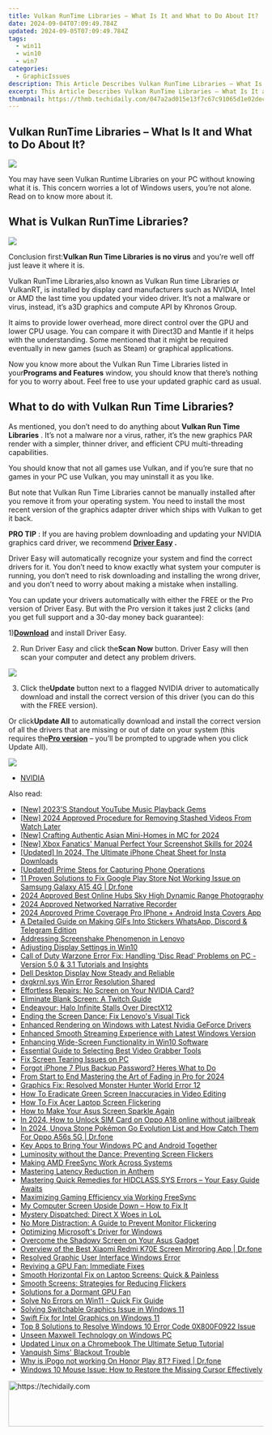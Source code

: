 ```yaml
---
title: Vulkan RunTime Libraries – What Is It and What to Do About It?
date: 2024-09-04T07:09:49.784Z
updated: 2024-09-05T07:09:49.784Z
tags:
  - win11
  - win10
  - win7
categories:
  - GraphicIssues
description: This Article Describes Vulkan RunTime Libraries – What Is It and What to Do About It?
excerpt: This Article Describes Vulkan RunTime Libraries – What Is It and What to Do About It?
thumbnail: https://thmb.techidaily.com/047a2ad015e13f7c67c91065d1e02decc0d409c4804539d81be6e1c6e540ee06.png
---
```


## Vulkan RunTime Libraries – What Is It and What to Do About It?

![](https://images.drivereasy.com/wp-content/uploads/2017/08/img_598a900a5bae2.png) 

 You may have seen Vulkan Runtime Libraries on your PC without knowing what it is. This concern worries a lot of Windows users, you’re not alone. Read on to know more about it. 

## **What is Vulkan RunTime Libraries?** 

![](https://images.drivereasy.com/wp-content/uploads/2017/07/img_5965f0b4f1ab3.jpg) 

 Conclusion first:**Vulkan Run Time Libraries is no virus** and you’re well off just leave it where it is. 

 Vulkan RunTime Libraries,also known as Vulkan Run time Libraries or VulkanRT, is installed by display card manufacturers such as NVIDIA, Intel or AMD the last time you updated your video driver. It’s not a malware or virus, instead, it’s a3D graphics and compute API by Khronos Group. 

 It aims to provide lower overhead, more direct control over the GPU and lower CPU usage. You can compare it with Direct3D and Mantle if it helps with the understanding. Some mentioned that it might be required eventually in new games (such as Steam) or graphical applications. 

 Now you know more about the Vulkan Run Time Libraries listed in your**Programs and Features** window, you should know that there’s nothing for you to worry about. Feel free to use your updated graphic card as usual. 

## **What to do with Vulkan Run Time Libraries?** 

 As mentioned, you don’t need to do anything about **Vulkan Run Time Libraries** . It’s not a malware nor a virus, rather, it’s the new graphics PAR render with a simpler, thinner driver, and efficient CPU multi-threading capabilities. 

 You should know that not all games use Vulkan, and if you’re sure that no games in your PC use Vulkan, you may uninstall it as you like. 

 But note that Vulkan Run Time Libraries cannot be manually installed after you remove it from your operating system. You need to install the most recent version of the graphics adapter driver which ships with Vulkan to get it back. 

**PRO TIP** : If you are having problem downloading and updating your NVIDIA graphics card driver, we recommend **[Driver Easy](https://tools.techidaily.com/drivereasy/download/) .** 

 Driver Easy will automatically recognize your system and find the correct drivers for it. You don’t need to know exactly what system your computer is running, you don’t need to risk downloading and installing the wrong driver, and you don’t need to worry about making a mistake when installing.

 You can update your drivers automatically with either the FREE or the Pro version of Driver Easy. But with the Pro version it takes just 2 clicks (and you get full support and a 30-day money back guarantee):

 1)[**Download**](https://tools.techidaily.com/drivereasy/download/) and install Driver Easy. 

 2) Run Driver Easy and click the**Scan Now** button. Driver Easy will then scan your computer and detect any problem drivers. 

![](https://images.drivereasy.com/wp-content/uploads/2017/08/img_59a67cb00b7d6.png) 

 3) Click the**Update** button next to a flagged NVIDIA driver to automatically download and install the correct version of this driver (you can do this with the FREE version).

 Or click**Update All** to automatically download and install the correct version of all the drivers that are missing or out of date on your system (this requires the[**Pro version**](https://tools.techidaily.com/drivereasy/download/) – you’ll be prompted to upgrade when you click Update All).

![](https://images.drivereasy.com/wp-content/uploads/2017/08/img_59a67cb8d6801.jpg) 

* [NVIDIA](https://tools.techidaily.com/drivereasy/download/)

<ins class="adsbygoogle"
     style="display:block"
     data-ad-format="autorelaxed"
     data-ad-client="ca-pub-7571918770474297"
     data-ad-slot="1223367746"></ins>



<ins class="adsbygoogle"
     style="display:block"
     data-ad-client="ca-pub-7571918770474297"
     data-ad-slot="8358498916"
     data-ad-format="auto"
     data-full-width-responsive="true"></ins>

<span class="atpl-alsoreadstyle">Also read:</span>
<div><ul>
<li><a href="https://youtube-zero.techidaily.com/023s-standout-youtube-music-playback-gems/"><u>[New] 2023'S Standout YouTube Music Playback Gems</u></a></li>
<li><a href="https://youtube-lab.techidaily.com/024-approved-procedure-for-removing-stashed-videos-from-watch-later/"><u>[New] 2024 Approved  Procedure for Removing Stashed Videos From Watch Later</u></a></li>
<li><a href="https://screen-activity-recording.techidaily.com/new-crafting-authentic-asian-mini-homes-in-mc-for-2024/"><u>[New] Crafting Authentic Asian Mini-Homes in MC for 2024</u></a></li>
<li><a href="https://remote-screen-capture.techidaily.com/new-xbox-fanatics-manual-perfect-your-screenshot-skills-for-2024/"><u>[New] Xbox Fanatics' Manual  Perfect Your Screenshot Skills for 2024</u></a></li>
<li><a href="https://instagram-video-recordings.techidaily.com/updated-in-2024-the-ultimate-iphone-cheat-sheet-for-insta-downloads/"><u>[Updated] In 2024, The Ultimate iPhone Cheat Sheet for Insta Downloads</u></a></li>
<li><a href="https://digital-screen-recording.techidaily.com/updated-prime-steps-for-capturing-phone-operations/"><u>[Updated] Prime Steps for Capturing Phone Operations</u></a></li>
<li><a href="https://howto.techidaily.com/11-proven-solutions-to-fix-google-play-store-not-working-issue-on-samsung-galaxy-a15-4g-drfone-by-drfone-fix-android-problems-fix-android-problems/"><u>11 Proven Solutions to Fix Google Play Store Not Working Issue on Samsung Galaxy A15 4G | Dr.fone</u></a></li>
<li><a href="https://extra-resources.techidaily.com/2024-approved-best-online-hubs-sky-high-dynamic-range-photography/"><u>2024 Approved  Best Online Hubs  Sky High Dynamic Range Photography</u></a></li>
<li><a href="https://facebook-video-recording.techidaily.com/2024-approved-networked-narrative-recorder/"><u>2024 Approved  Networked Narrative Recorder</u></a></li>
<li><a href="https://instagram-videos.techidaily.com/2024-approved-prime-coverage-pro-iphone-plus-android-insta-covers-app/"><u>2024 Approved  Prime Coverage Pro  IPhone + Android Insta Covers App</u></a></li>
<li><a href="https://fox-friendly.techidaily.com/a-detailed-guide-on-making-gifs-into-stickers-whatsapp-discord-and-telegram-edition/"><u>A Detailed Guide on Making GIFs Into Stickers  WhatsApp, Discord & Telegram Edition</u></a></li>
<li><a href="https://graphic-issues.techidaily.com/addressing-screenshake-phenomenon-in-lenovo/"><u>Addressing Screenshake Phenomenon in Lenovo</u></a></li>
<li><a href="https://graphic-issues.techidaily.com/adjusting-display-settings-in-win10/"><u>Adjusting Display Settings in Win10</u></a></li>
<li><a href="https://win-able.techidaily.com/call-of-duty-warzone-error-fix-handling-disc-read-problems-on-pc-version-50-and-31-tutorials-and-insights/"><u>Call of Duty Warzone Error Fix: Handling 'Disc Read' Problems on PC - Version 5.0 & 3.1 Tutorials and Insights</u></a></li>
<li><a href="https://graphic-issues.techidaily.com/dell-desktop-display-now-steady-and-reliable/"><u>Dell Desktop Display Now Steady and Reliable</u></a></li>
<li><a href="https://graphic-issues.techidaily.com/dxgkrnlsys-win-error-resolution-shared/"><u>dxgkrnl.sys Win Error Resolution Shared</u></a></li>
<li><a href="https://graphic-issues.techidaily.com/effortless-repairs-no-screen-on-your-nvidia-card/"><u>Effortless Repairs: No Screen on Your NVIDIA Card?</u></a></li>
<li><a href="https://graphic-issues.techidaily.com/eliminate-blank-screen-a-twitch-guide/"><u>Eliminate Blank Screen: A Twitch Guide</u></a></li>
<li><a href="https://graphic-issues.techidaily.com/endeavour-halo-infinite-stalls-over-directx12/"><u>Endeavour: Halo Infinite Stalls Over DirectX12</u></a></li>
<li><a href="https://graphic-issues.techidaily.com/ending-the-screen-dance-fix-lenovos-visual-tick/"><u>Ending the Screen Dance: Fix Lenovo's Visual Tick</u></a></li>
<li><a href="https://graphic-issues.techidaily.com/enhanced-rendering-on-windows-with-latest-nvidia-geforce-drivers/"><u>Enhanced Rendering on Windows with Latest Nvidia GeForce Drivers</u></a></li>
<li><a href="https://graphic-issues.techidaily.com/enhanced-smooth-streaming-experience-with-latest-windows-version/"><u>Enhanced Smooth Streaming Experience with Latest Windows Version</u></a></li>
<li><a href="https://graphic-issues.techidaily.com/enhancing-wide-screen-functionality-in-win10-software/"><u>Enhancing Wide-Screen Functionality in Win10 Software</u></a></li>
<li><a href="https://on-screen-recording.techidaily.com/essential-guide-to-selecting-best-video-grabber-tools/"><u>Essential Guide to Selecting Best Video Grabber Tools</u></a></li>
<li><a href="https://graphic-issues.techidaily.com/fix-screen-tearing-issues-on-pc/"><u>Fix Screen Tearing Issues on PC</u></a></li>
<li><a href="https://ios-unlock.techidaily.com/forgot-iphone-7-plus-backup-password-heres-what-to-do-by-drfone-ios/"><u>Forgot iPhone 7 Plus Backup Password? Heres What to Do</u></a></li>
<li><a href="https://article-posts.techidaily.com/from-start-to-end-mastering-the-art-of-fading-in-pro-for-2024/"><u>From Start to End  Mastering the Art of Fading in Pro for 2024</u></a></li>
<li><a href="https://graphic-issues.techidaily.com/graphics-fix-resolved-monster-hunter-world-error-12/"><u>Graphics Fix: Resolved Monster Hunter World Error 12</u></a></li>
<li><a href="https://graphic-issues.techidaily.com/how-to-eradicate-green-screen-inaccuracies-in-video-editing/"><u>How To Eradicate Green Screen Inaccuracies in Video Editing</u></a></li>
<li><a href="https://graphic-issues.techidaily.com/how-to-fix-acer-laptop-screen-flickering/"><u>How To Fix Acer Laptop Screen Flickering</u></a></li>
<li><a href="https://graphic-issues.techidaily.com/how-to-make-your-asus-screen-sparkle-again/"><u>How to Make Your Asus Screen Sparkle Again</u></a></li>
<li><a href="https://sim-unlock.techidaily.com/in-2024-how-to-unlock-sim-card-on-oppo-a18-online-without-jailbreak-by-drfone-android/"><u>In 2024, How to Unlock SIM Card on Oppo A18 online without jailbreak</u></a></li>
<li><a href="https://android-pokemon-go.techidaily.com/in-2024-unova-stone-pokemon-go-evolution-list-and-how-catch-them-for-oppo-a56s-5g-drfone-by-drfone-virtual-android/"><u>In 2024, Unova Stone Pokémon Go Evolution List and How Catch Them For Oppo A56s 5G | Dr.fone</u></a></li>
<li><a href="https://win11.techidaily.com/key-apps-to-bring-your-windows-pc-and-android-together/"><u>Key Apps to Bring Your Windows PC and Android Together</u></a></li>
<li><a href="https://graphic-issues.techidaily.com/luminosity-without-the-dance-preventing-screen-flickers/"><u>Luminosity without the Dance: Preventing Screen Flickers</u></a></li>
<li><a href="https://graphic-issues.techidaily.com/making-amd-freesync-work-across-systems/"><u>Making AMD FreeSync Work Across Systems</u></a></li>
<li><a href="https://graphic-issues.techidaily.com/mastering-latency-reduction-in-anthem/"><u>Mastering Latency Reduction in Anthem</u></a></li>
<li><a href="https://blue-screen-error.techidaily.com/mastering-quick-remedies-for-hidclasssys-errors-your-easy-guide-awaits/"><u>Mastering Quick Remedies for HIDCLASS.SYS Errors – Your Easy Guide Awaits</u></a></li>
<li><a href="https://graphic-issues.techidaily.com/maximizing-gaming-efficiency-via-working-freesync/"><u>Maximizing Gaming Efficiency via Working FreeSync</u></a></li>
<li><a href="https://graphic-issues.techidaily.com/1719818051081-my-computer-screen-upside-down-how-to-fix-it/"><u>My Computer Screen Upside Down – How to Fix It</u></a></li>
<li><a href="https://graphic-issues.techidaily.com/mystery-dispatched-direct-x-woes-in-lol/"><u>Mystery Dispatched: Direct X Woes in LoL</u></a></li>
<li><a href="https://graphic-issues.techidaily.com/no-more-distraction-a-guide-to-prevent-monitor-flickering/"><u>No More Distraction: A Guide to Prevent Monitor Flickering</u></a></li>
<li><a href="https://graphic-issues.techidaily.com/optimizing-microsofts-driver-for-windows/"><u>Optimizing Microsoft's Driver for Windows</u></a></li>
<li><a href="https://graphic-issues.techidaily.com/overcome-the-shadowy-screen-on-your-asus-gadget/"><u>Overcome the Shadowy Screen on Your Asus Gadget</u></a></li>
<li><a href="https://screen-mirror.techidaily.com/overview-of-the-best-xiaomi-redmi-k70e-screen-mirroring-app-drfone-by-drfone-android/"><u>Overview of the Best Xiaomi Redmi K70E Screen Mirroring App | Dr.fone</u></a></li>
<li><a href="https://graphic-issues.techidaily.com/resolved-graphic-user-interface-windows-error/"><u>Resolved Graphic User Interface Windows Error</u></a></li>
<li><a href="https://graphic-issues.techidaily.com/reviving-a-gpu-fan-immediate-fixes/"><u>Reviving a GPU Fan: Immediate Fixes</u></a></li>
<li><a href="https://graphic-issues.techidaily.com/smooth-horizontal-fix-on-laptop-screens-quick-and-painless/"><u>Smooth Horizontal Fix on Laptop Screens: Quick & Painless</u></a></li>
<li><a href="https://graphic-issues.techidaily.com/smooth-screens-strategies-for-reducing-flickers/"><u>Smooth Screens: Strategies for Reducing Flickers</u></a></li>
<li><a href="https://graphic-issues.techidaily.com/solutions-for-a-dormant-gpu-fan/"><u>Solutions for a Dormant GPU Fan</u></a></li>
<li><a href="https://windows11.techidaily.com/solve-no-errors-on-win11-quick-fix-guide/"><u>Solve No Errors on Win11 - Quick Fix Guide</u></a></li>
<li><a href="https://graphic-issues.techidaily.com/solving-switchable-graphics-issue-in-windows-11/"><u>Solving Switchable Graphics Issue in Windows 11</u></a></li>
<li><a href="https://graphic-issues.techidaily.com/swift-fix-for-intel-graphics-on-windows-11/"><u>Swift Fix for Intel Graphics on Windows 11</u></a></li>
<li><a href="https://common-error.techidaily.com/top-8-solutions-to-resolve-windows-10-error-code-0x800f0922-issue/"><u>Top 8 Solutions to Resolve Windows 10 Error Code 0X800F0922 Issue</u></a></li>
<li><a href="https://graphic-issues.techidaily.com/unseen-maxwell-technology-on-windows-pc/"><u>Unseen Maxwell Technology on Windows PC</u></a></li>
<li><a href="https://smart-video-creator.techidaily.com/updated-linux-on-a-chromebook-the-ultimate-setup-tutorial/"><u>Updated Linux on a Chromebook The Ultimate Setup Tutorial</u></a></li>
<li><a href="https://graphic-issues.techidaily.com/vanquish-sims-blackout-trouble/"><u>Vanquish Sims' Blackout Trouble</u></a></li>
<li><a href="https://pokemon-go-android.techidaily.com/why-is-ipogo-not-working-on-honor-play-8t-fixed-drfone-by-drfone-virtual-android/"><u>Why is iPogo not working On Honor Play 8T? Fixed | Dr.fone</u></a></li>
<li><a href="https://common-error.techidaily.com/windows-10-mouse-issue-how-to-restore-the-missing-cursor-effectively/"><u>Windows 10 Mouse Issue: How to Restore the Missing Cursor Effectively</u></a></li>
</ul></div>

<!-- affiliate ads begin -->
<a href="https://aligracehair.sjv.io/c/5597632/1915830/19272" target="_top" id="1915830">
  <img src="//a.impactradius-go.com/display-ad/19272-1915830" border="0" alt="https://techidaily.com" width="728" height="90"/>
</a>
<img height="0" width="0" src="https://aligracehair.sjv.io/i/5597632/1915830/19272" style="position:absolute;visibility:hidden;" border="0" />
<!-- affiliate ads end -->
